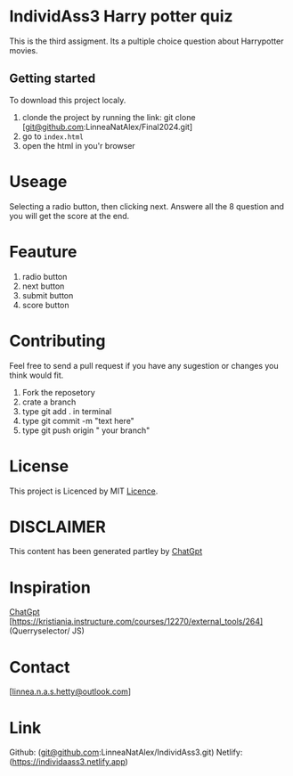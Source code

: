 # IndividAss3 Harry potter quiz
This is the third assigment. Its a pultiple choice question about Harrypotter movies.

## Getting started
To download this project localy.
1. clonde the project by running the link: git clone [git@github.com:LinneaNatAlex/Final2024.git] 
2. go to `index.html`
3. open the html in you'r browser

# Useage
Selecting a radio button, then clicking next. Answere all the 8 question and you will get the score at the end.

# Feauture
1. radio button
2. next button
3. submit button
4. score button

# Contributing 
Feel free to send a pull request if you have any sugestion or changes you think would fit.
1. Fork the reposetory
2. crate a branch
3. type git add . in terminal
4. type git commit -m "text here"
5. type git push origin " your branch"

# License
This project is Licenced by MIT [Licence](LICENCE).

# DISCLAIMER
This content has been generated partley by [ChatGpt](https://chatgpt.com/)

# Inspiration
[ChatGpt](https://chatgpt.com/)
[https://kristiania.instructure.com/courses/12270/external_tools/264] (Querryselector/ JS)


# Contact 
[linnea.n.a.s.hetty@outlook.com]

# Link
Github: (git@github.com:LinneaNatAlex/IndividAss3.git)
Netlify: (https://individaass3.netlify.app)